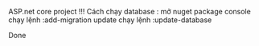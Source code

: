 ASP.net core project !!!
Cách chạy database :
mở nuget package console
chạy lệnh :add-migration update
chạy lệnh :update-database

Done

